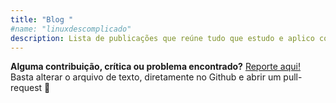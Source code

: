 ```yaml
---
title: "Blog "
#name: "linuxdescomplicado"
description: Lista de publicações que reúne tudo que estudo e aplico constantemente em minha carreira de Tecnologia.
---
```

<!-- CONTENT -->

<!--Minha **lista de publicações** reúne tudo que estudo e aplico constantemente em **minha carreira de Tecnologia**. Ofereço um bom nível
prático, desde áreas que já trabalho há algum tempo como Linux e Servidores, Docker e afins, Programação; 
como meus novos aprendizados em negócios, análise de dados e ciência de dados. -->

**Alguma contribuição, crítica ou problema encontrado?** [Reporte aqui!](https://github.com/ricardoferreiracosta08/ricardoferreira.site/tree/master/content/blog)
Basta alterar o arquivo de texto, diretamente no Github e abrir um pull-request 🤘

